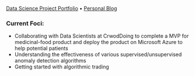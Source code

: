 [Data Science Project Portfolio](https://github.com/tianbo137/My_Data_Projects) • [Personal Blog](https://tianbo137.github.io/)   

### Current Foci:
- Collaborating with Data Scientists at CrwodDoing to complete a MVP for medicinal-food product and deploy the product on Microsoft Azure to help potential patients 
- Understanding the effectiveness of various supervised/unsupervised anomaly detection algorithms
- Getting started with algorithmic trading
